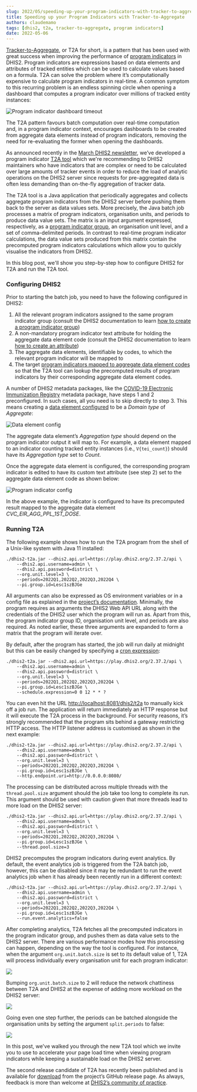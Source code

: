 ```yaml
---
slug: 2022/05/speeding-up-your-program-indicators-with-tracker-to-aggregate
title: Speeding up your Program Indicators with Tracker-to-Aggregate
authors: claudemamo
tags: [dhis2, t2a, tracker-to-aggregate, program indicators]
date: 2022-05-06
---
```


[Tracker-to-Aggregate](https://docs.dhis2.org/en/implement/maintenance-and-use/tracker-and-aggregate-data-integration.html#saving-aggregates-of-tracker-data-as-aggregate-data), or T2A for short, is a pattern that has been used with great success when improving the performance of [program indicators](https://docs.dhis2.org/en/use/user-guides/dhis-core-version-236/configuring-the-system/programs.html#about_program_indicators) in DHIS2. Program indicators are expressions based on data elements and attributes of tracked entities which can be used to calculate values based on a formula. T2A can solve the problem where it’s computationally expensive to calculate program indicators in real-time. A common symptom to this recurring problem is an endless spinning circle when opening a dashboard that computes a program indicator over millions of tracked entity instances:

<!--truncate-->

![Program indicator dashboard timeout](./assets/speeding-up-your-program-indicators-with-tracker-to-aggregate/dashboard-pi-timeout.png)

The T2A pattern favours batch computation over real-time computation and, in a program indicator context, encourages dashboards to be created from aggregate data elements instead of program indicators, removing the need for re-evaluating the former when opening the dashboards.

As announced recently in the [March DHIS2 newsletter](https://mailchi.mp/dhis2/dhis2-newsletter-march-2022-highlights), we’ve developed a program indicator [T2A tool](https://github.com/dhis2/integration-t2a/tree/v1.0.0-RC2) which we're recommending to DHIS2 maintainers who have indicators that are complex or need to be calculated over large amounts of tracker events in order to reduce the load of analytic operations on the DHIS2 server since requests for pre-aggregated data is often less demanding than on-the-fly aggregation of tracker data.

The T2A tool is a Java application that periodically aggregates and collects aggregate program indicators from the DHIS2 server before pushing them back to the server as data values sets. More precisely, the Java batch job processes a matrix of program indicators, organisation units, and periods to produce data value sets. The matrix is an input argument expressed, respectively, as a [program indicator group](https://docs.dhis2.org/en/use/user-guides/dhis-core-version-236/configuring-the-system/programs.html#create_program_indicator_group), an organisation unit level, and a set of comma-delimited periods. In contrast to real-time program indicator calculations, the data value sets produced from this matrix contain the precomputed program indicators calculations which allow you to quickly visualise the indicators from DHIS2.

In this blog post, we'll show you step-by-step how to configure DHIS2 for T2A and run the T2A tool.

### Configuring DHIS2

Prior to starting the batch job, you need to have the following configured in DHIS2:

1. All the relevant program indicators assigned to the same program indicator group (consult the DHIS2 documentation to learn [how to create a program indicator group](https://docs.dhis2.org/en/use/user-guides/dhis-core-version-236/configuring-the-system/programs.html#create_program_indicator_group))
2. A non-mandatory program indicator text attribute for holding the aggregate data element code (consult the DHIS2 documentation to learn [how to create an attribute](https://docs.dhis2.org/en/use/user-guides/dhis-core-version-master/configuring-the-system/metadata.html#create-or-edit-an-attribute))
3. The aggregate data elements, identifiable by codes, to which the relevant program indicator will be mapped to 
4. The target [program indicators mapped to aggregate data element codes](https://docs.dhis2.org/en/implement/maintenance-and-use/tracker-and-aggregate-data-integration.html#mapping-program-indicators-with-aggregate-data-elements) so that the T2A tool can lookup the precomputed results of program indicators by their corresponding aggregate data element codes. 

A number of DHIS2 metadata packages, like the [COVID-19 Electronic Immunization Registry](https://dhis2.org/metadata-package-downloads#covax-eir) metadata package, have steps 1 and 2 preconfigured. In such cases, all you need is to skip directly to step 3. This means creating a [data element configured](https://docs.dhis2.org/en/use/user-guides/dhis-core-version-master/configuring-the-system/metadata.html#create_data_element) to be a _Domain type_ of _Aggregate_:

![Data element config](./assets/speeding-up-your-program-indicators-with-tracker-to-aggregate/data-element-config.png)

The aggregate data element’s _Aggregation type_ should depend on the program indicator output it will map to. For example, a data element mapped to an indicator counting tracked entity instances (i.e., `V{tei_count}`) should have its _Aggregation type_ set to _Count_.

Once the aggregate data element is configured, the corresponding program indicator is edited to have its custom text attribute (see step 2) set to the aggregate data element code as shown below:

![Program indicator config](./assets/speeding-up-your-program-indicators-with-tracker-to-aggregate/pi-config.png)

In the above example, the indicator is configured to have its precomputed result mapped to the aggregate data element _CVC_EIR_AGG_PPL_1ST_DOSE_.

### Running T2A

The following example shows how to run the T2A program from the shell of a Unix-like system with Java 11 installed:

```console
./dhis2-t2a.jar --dhis2.api.url=https://play.dhis2.org/2.37.2/api \
    --dhis2.api.username=admin \
    --dhis2.api.password=district \
    --org.unit.level=3 \
    --periods=2022Q1,2022Q2,2022Q3,2022Q4 \
    --pi.group.id=Lesc1szBJGe
```

All arguments can also be expressed as OS environment variables or in a config file as explained in the [project’s documentation](https://github.com/dhis2/integration-t2a/tree/v1.0.0-RC2#config). Minimally, the program requires as arguments the DHIS2 Web API URL along with the credentials of the DHIS2 user which the program will run as. Apart from this, the program indicator group ID, organisation unit level, and periods are also required. As noted earlier, these three arguments are expanded to form a matrix that the program will iterate over.

By default, after the program has started, the job will run daily at midnight but this can be easily changed by specifying a [cron expression](https://crontab.guru/):

```console
./dhis2-t2a.jar --dhis2.api.url=https://play.dhis2.org/2.37.2/api \
    --dhis2.api.username=admin \
    --dhis2.api.password=district \
    --org.unit.level=3 \
    --periods=2022Q1,2022Q2,2022Q3,2022Q4 \
    --pi.group.id=Lesc1szBJGe \
    --schedule.expression=0 0 12 * * ?
```

You can even hit the URL [http://localhost:8081/dhis2/t2a](http://localhost:8081/dhis2/t2a) to manually kick off a job run. The application will return immediately an HTTP response but it will execute the T2A process in the background. For security reasons, it’s strongly recommended that the program sits behind a gateway restricting HTTP access. The HTTP listener address is customised as shown in the next example:

```console
./dhis2-t2a.jar --dhis2.api.url=https://play.dhis2.org/2.37.2/api \
    --dhis2.api.username=admin \
    --dhis2.api.password=district \
    --org.unit.level=3 \
    --periods=2022Q1,2022Q2,2022Q3,2022Q4 \
    --pi.group.id=Lesc1szBJGe \
    --http.endpoint.uri=http://0.0.0.0:8080/
```

The processing can be distributed across multiple threads with the `thread.pool.size` argument should the job take too long to complete its run. This argument should be used with caution given that more threads lead to more load on the DHIS2 server:

```console
./dhis2-t2a.jar --dhis2.api.url=https://play.dhis2.org/2.37.2/api \
    --dhis2.api.username=admin \
    --dhis2.api.password=district \
    --org.unit.level=3 \
    --periods=2022Q1,2022Q2,2022Q3,2022Q4 \
    --pi.group.id=Lesc1szBJGe \
    --thread.pool.size=3
```

DHIS2 precomputes the program indicators during event analytics. By default, the event analytics job is triggered from the T2A batch job, however, this can be disabled since it may be redundant to run the event analytics job when it has already been recently run in a different context:

```console
./dhis2-t2a.jar --dhis2.api.url=https://play.dhis2.org/2.37.2/api \
    --dhis2.api.username=admin \
    --dhis2.api.password=district \
    --org.unit.level=3 \
    --periods=2022Q1,2022Q2,2022Q3,2022Q4 \
    --pi.group.id=Lesc1szBJGe \
    --run.event.analytics=false
```

After completing analytics, T2A fetches all the precomputed indicators in the program indicator group, and pushes them as data value sets to the DHIS2 server. There are various performance modes how this processing can happen, depending on the way the tool is configured. For instance, when the argument `org.unit.batch.size` is set to its default value of 1, T2A will process individually every organisation unit for each program indicator:

![](./assets/speeding-up-your-program-indicators-with-tracker-to-aggregate/split.png)

Bumping `org.unit.batch.size` to 2 will reduce the network chattiness between T2A and DHIS2 at the expense of adding more workload on the DHIS2 server:

![](./assets/speeding-up-your-program-indicators-with-tracker-to-aggregate/batch-org-units.png)

Going even one step further, the periods can be batched alongside the organisation units by setting the argument `split.periods` to false:

![](./assets/speeding-up-your-program-indicators-with-tracker-to-aggregate/batch-org-units-periods.png)

In this post, we've walked you through the new T2A tool which we invite you to use to accelerate your page load time when viewing program indicators while keeping a sustainable load on the DHIS2 server.

The second release candidate of T2A has recently been published and is available for [download](https://github.com/dhis2/integration-t2a/releases/tag/v1.0.0-RC2) from the project’s GitHub release page. As always, feedback is more than welcome at [DHIS2’s community of practice](https://community.dhis2.org/).